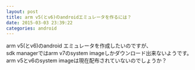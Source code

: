 ```yaml
---
layout: post
title: arm v5(とv6)のandroidエミュレータを作るには？
date: 2015-03-03 23:39:22
categories: android
---
```

<p>arm v5(とv6)のandroid エミュレータを作成したいのですが、<br>
sdk managerではarm v7のsystem imageしかダウンロード出来ないようです。<br>
arm v5とv6のsystem imageは現在配布されていないのでしょうか？</p>
